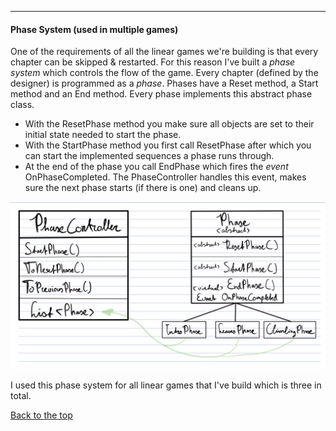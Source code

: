 ----

#### <a name="fees"></a>Phase System (used in multiple games)
One of the requirements of all the linear games we're building is that every chapter can be skipped & restarted. For this reason I've built a _phase system_ which controls the flow of the game. 
Every chapter (defined by the designer) is programmed as a _phase_. Phases have a Reset method, a Start method and an End method. Every phase implements this abstract phase class. 
* With the ResetPhase method you make sure all objects are set to their initial state needed to start the phase.
* With the StartPhase method you first call ResetPhase after which you can start the implemented sequences a phase runs through.
* At the end of the phase you call EndPhase which fires the _event_ OnPhaseCompleted. The PhaseController handles this event, makes sure the next phase starts (if there is one) and cleans up.

![](/images/projects/floor-games/system_phase.png)

I used this phase system for all linear games that I've build which is three in total.

[Back to the top](#top)